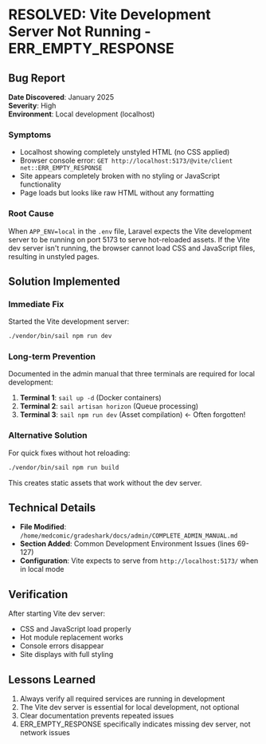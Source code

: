 # RESOLVED: Vite Development Server Not Running - ERR_EMPTY_RESPONSE

## Bug Report
**Date Discovered**: January 2025  
**Severity**: High  
**Environment**: Local development (localhost)

### Symptoms
- Localhost showing completely unstyled HTML (no CSS applied)
- Browser console error: `GET http://localhost:5173/@vite/client net::ERR_EMPTY_RESPONSE`
- Site appears completely broken with no styling or JavaScript functionality
- Page loads but looks like raw HTML without any formatting

### Root Cause
When `APP_ENV=local` in the `.env` file, Laravel expects the Vite development server to be running on port 5173 to serve hot-reloaded assets. If the Vite dev server isn't running, the browser cannot load CSS and JavaScript files, resulting in unstyled pages.

## Solution Implemented

### Immediate Fix
Started the Vite development server:
```bash
./vendor/bin/sail npm run dev
```

### Long-term Prevention
Documented in the admin manual that three terminals are required for local development:
1. **Terminal 1**: `sail up -d` (Docker containers)
2. **Terminal 2**: `sail artisan horizon` (Queue processing)  
3. **Terminal 3**: `sail npm run dev` (Asset compilation) ← Often forgotten!

### Alternative Solution
For quick fixes without hot reloading:
```bash
./vendor/bin/sail npm run build
```
This creates static assets that work without the dev server.

## Technical Details
- **File Modified**: `/home/medcomic/gradeshark/docs/admin/COMPLETE_ADMIN_MANUAL.md`
- **Section Added**: Common Development Environment Issues (lines 69-127)
- **Configuration**: Vite expects to serve from `http://localhost:5173/` when in local mode

## Verification
After starting Vite dev server:
- CSS and JavaScript load properly
- Hot module replacement works
- Console errors disappear
- Site displays with full styling

## Lessons Learned
1. Always verify all required services are running in development
2. The Vite dev server is essential for local development, not optional
3. Clear documentation prevents repeated issues
4. ERR_EMPTY_RESPONSE specifically indicates missing dev server, not network issues